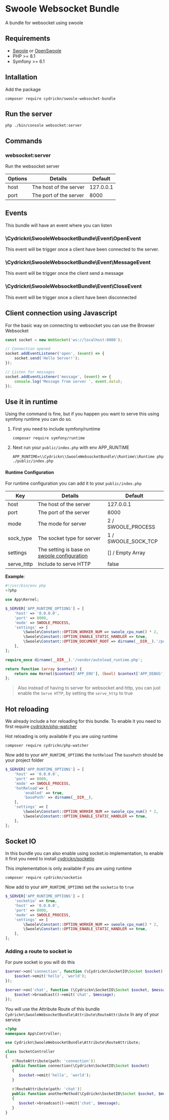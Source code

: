 # Swoole Websocket Bundle

A bundle for websocket using swoole

## Requirements

- [Swoole](https://www.swoole.com/) or [OpenSwoole](https://openswoole.com/)
- PHP >= 8.1
- Symfony >= 6.1

## Intallation

Add the package
```shell
composer require cydrickn/swoole-websocket-bundle
```

## Run the server

```shell
php ./bin/console websocket:server
```

## Commands

### websocket:server

Run the websocket server

| Options | Details                | Default   |
|---------|------------------------|-----------|
| host    | The host of the server | 127.0.0.1 |
| port    | The port of the server | 8000      |

## Events

This bundle will have an event where you can listen

### \Cydrickn\SwooleWebsocketBundle\Event\OpenEvent

This event will be trigger once a client have been connected to the server.

### \Cydrickn\SwooleWebsocketBundle\Event\MessageEvent

This event will be trigger once the client send a message

### \Cydrickn\SwooleWebsocketBundle\Event\CloseEvent

This event will be trigger once a client have been disconnected

## Client connection using Javascript

For the basic way on connecting to websocket you can use the Browser Websocket

```js
const socket = new WebSocket('ws://localhost:8080');

// Connection opened
socket.addEventListener('open', (event) => {
    socket.send('Hello Server!');
});

// Listen for messages
socket.addEventListener('message', (event) => {
    console.log('Message from server ', event.data);
});

```

## Use it in runtime

Using the command is fine, but if you happen you want to serve this using symfony runtime you can do so.

1. First you need to include symfony/runtime
   ```shell
   composer require symfony/runtime
   ```
2. Next run your `public/index.php` with env APP_RUNTIME
   ```shell
   APP_RUNTIME=\\Cydrickn\\SwooleWebsocketBundle\\Runtime\\Runtime php ./public/index.php
   ```

#### Runtime Configuration

For runtime configuration you can add it to your `public/index.php`

| Key        | Details                                                                                                         | Default             |
|------------|-----------------------------------------------------------------------------------------------------------------|---------------------|
| host       | The host of the server                                                                                          | 127.0.0.1           |
| port       | The port of the server                                                                                          | 8000                |
| mode       | The mode for server                                                                                             | 2 / SWOOLE_PROCESS  |
| sock_type  | The socket type for server                                                                                      | 1 / SWOOLE_SOCK_TCP |
| settings   | The setting is base on [swoole configuration ](https://openswoole.com/docs/modules/swoole-server/configuration) | [] / Empty Array    |
| serve_http | Include to serve HTTP                                                                                           | false               |

**Example**:
```php
#!/usr/bin/env php
<?php

use App\Kernel;

$_SERVER['APP_RUNTIME_OPTIONS'] = [
    'host' => '0.0.0.0',
    'port' => 8000,
    'mode' => SWOOLE_PROCESS,
    'settings' => [
        \Swoole\Constant::OPTION_WORKER_NUM => swoole_cpu_num() * 2,
        \Swoole\Constant::OPTION_ENABLE_STATIC_HANDLER => true,
        \Swoole\Constant::OPTION_DOCUMENT_ROOT => dirname(__DIR__).'/public'
    ],
];

require_once dirname(__DIR__).'/vendor/autoload_runtime.php';

return function (array $context) {
    return new Kernel($context['APP_ENV'], (bool) $context['APP_DEBUG']);
};
```

> Also instead of having to server for websocket and http, you can just enable the `Serve HTTP`, by setting the `serve_http` to true

## Hot reloading

We already include a hor reloading for this bundle.
To enable it you need to first require [cydrickn/php-watcher](https://packagist.org/packages/cydrickn/php-watcher)

Hot reloading is only available if you are using runtime

```shell
composer require cydrickn/php-watcher
```

Now add to your `APP_RUNTIME_OPTIONS` the `hotReload`
The `basePath` should be your project folder

```php
$_SERVER['APP_RUNTIME_OPTIONS'] = [
    'host' => '0.0.0.0',
    'port' => 8000,
    'mode' => SWOOLE_PROCESS,
    'hotReload'=> [
        'enabled' => true,
        'basePath' => dirname(__DIR__),
    ],
    'settings' => [
        \Swoole\Constant::OPTION_WORKER_NUM => swoole_cpu_num() * 2,
        \Swoole\Constant::OPTION_ENABLE_STATIC_HANDLER => true,
    ],
];
```

## Socket IO

In this bundle you can also enable using socket.io implementation, to enable it first you need to install
[cydrickn/socketio](https://packagist.org/packages/cydrickn/socketio)

This implementation is only available if you are using runtime

```shell
composer require cydrickn/socketio
```

Now add to your `APP_RUNTIME_OPTIONS` set the `socketio` to `true`

```php
$_SERVER['APP_RUNTIME_OPTIONS'] = [
    'socketio' => true,
    'host' => '0.0.0.0',
    'port' => 8000,
    'mode' => SWOOLE_PROCESS,
    'settings' => [
        \Swoole\Constant::OPTION_WORKER_NUM => swoole_cpu_num() * 2,
        \Swoole\Constant::OPTION_ENABLE_STATIC_HANDLER => true,
    ],
];
```

### Adding a route to socket io

For pure socket io you will do this
```php
$server->on('connection', function (\Cydrickn\SocketIO\Socket $socket) {
    $socket->emit('hello', 'world');
});

$server->on('chat', function (\Cydrickn\SocketIO\Socket $socket, $message) {
    $socket->broadcast()->emit('chat', $message);
});
```

You will use the Attribute Route of this bundle `Cydrickn\SwooleWebsocketBundle\Attribute\RouteAttribute`
In any of your service

```php
<?php
namespace App\Controller;

use Cydrickn\SwooleWebsocketBundle\Attribute\RouteAttribute;

class SocketController
{
   #[RouteAttribute(path: 'connection')]
   public function connection(\Cydrickn\SocketIO\Socket $socket)
   {
      $socket->emit('hello', 'world');
   }
   
   #[RouteAttribute(path: 'chat')]
   public function anotherMethod(\Cydrickn\SocketIO\Socket $socket, $message)
   {
      $socket->broadcast()->emit('chat', $message);
   }
}
```
